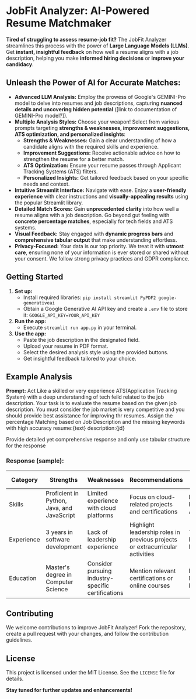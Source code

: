 # JobFit Analyzer: AI-Powered Resume Matchmaker

**Tired of struggling to assess resume-job fit?**  The JobFit Analyzer streamlines this process with the power of **Large Language Models (LLMs)**. Get **instant, insightful feedback** on how well a resume aligns with a job description, helping you make **informed hiring decisions** or **improve your candidacy**.

## Unleash the Power of AI for Accurate Matches:

- **Advanced LLM Analysis:** Employ the prowess of Google's GEMINI-Pro model to delve into resumes and job descriptions, capturing **nuanced details and uncovering hidden potential** ([link to documentation of GEMINI-Pro model?]).
- **Multiple Analysis Styles:** Choose your weapon! Select from various prompts targeting **strengths & weaknesses, improvement suggestions, ATS optimization, and personalized insights**:
    - **Strengths & Weaknesses:** Gain a clear understanding of how a candidate aligns with the required skills and experience.
    - **Improvement Suggestions:** Receive actionable advice on how to strengthen the resume for a better match.
    - **ATS Optimization:** Ensure your resume passes through Applicant Tracking Systems (ATS) filters.
    - **Personalized Insights:** Get tailored feedback based on your specific needs and context.
- **Intuitive Streamlit Interface:** Navigate with ease. Enjoy a **user-friendly experience** with clear instructions and **visually-appealing results** using the popular Streamlit library.
- **Detailed Match Scores:** Gain **unprecedented clarity** into how well a resume aligns with a job description. Go beyond gut feeling with **concrete percentage matches**, especially for tech fields and ATS systems.
- **Visual Feedback:** Stay engaged with **dynamic progress bars** and **comprehensive tabular output** that make understanding effortless.
- **Privacy-Focused:** Your data is our top priority. We treat it with **utmost care**, ensuring none of your information is ever stored or shared without your consent. We follow strong privacy practices and GDPR compliance.


## Getting Started

1. **Set up:**
   - Install required libraries: `pip install streamlit PyPDF2 google-generativeai`
   - Obtain a Google Generative AI API key and create a `.env` file to store it: `GOOGLE_API_KEY=YOUR_API_KEY`
2. **Run the app:**
   - Execute `streamlit run app.py` in your terminal.
3. **Use the app:**
   - Paste the job description in the designated field.
   - Upload your resume in PDF format.
   - Select the desired analysis style using the provided buttons.
   - Get insightful feedback tailored to your choice.

## Example Analysis

**Prompt:** Act Like a skilled or very experience ATS(Application Tracking System) with a deep understanding of tech feild related to the job description. Your task is to evaluate the resume based on the given job description. You must consider the job market is very competitive and you should provide best assistance for improving thr resumes. Assign the percentage Matching based on Job Description and the missing keywords with high accuracy
resume:{text}
description:{jd}

Provide detailed yet comprehensive response and only use tabular structure for the response

### Response (sample):

| Category | Strengths | Weaknesses | Recommendations | Missing Keywords |
|---|---|---|---|---|
| Skills | Proficient in Python, Java, and JavaScript | Limited experience with cloud platforms | Focus on cloud-related projects and certifications | DevOps, Kubernetes, AWS |
| Experience | 3 years in software development | Lack of leadership experience | Highlight leadership roles in previous projects or extracurricular activities | Team Lead, Project Management |
| Education | Master's degree in Computer Science | Consider pursuing industry-specific certifications | Mention relevant certifications or online courses | Big Data, Machine Learning |

## Contributing

We welcome contributions to improve JobFit Analyzer! Fork the repository, create a pull request with your changes, and follow the contribution guidelines.

## License

This project is licensed under the MIT License. See the `LICENSE` file for details.

**Stay tuned for further updates and enhancements!**
